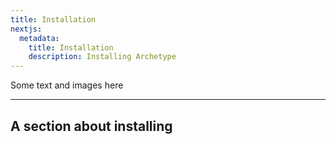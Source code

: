 ```yaml
---
title: Installation
nextjs:
  metadata:
    title: Installation
    description: Installing Archetype
---
```


Some text and images here

---

## A section about installing
